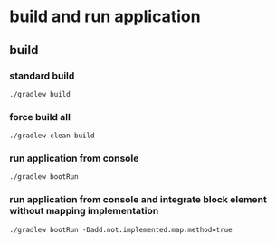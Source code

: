 # build and run application

## build

### standard build 
    ./gradlew build
    
### force build all
    ./gradlew clean build
    
    
### run application from console
    ./gradlew bootRun  
    
### run application from console and integrate block element without mapping implementation
    ./gradlew bootRun -Dadd.not.implemented.map.method=true  
    